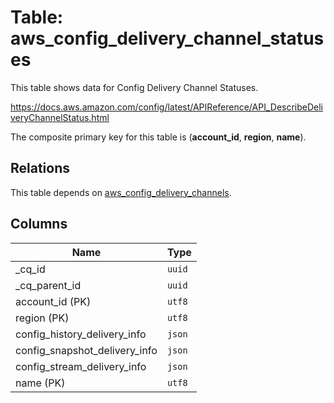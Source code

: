 # Table: aws_config_delivery_channel_statuses

This table shows data for Config Delivery Channel Statuses.

https://docs.aws.amazon.com/config/latest/APIReference/API_DescribeDeliveryChannelStatus.html

The composite primary key for this table is (**account_id**, **region**, **name**).

## Relations

This table depends on [aws_config_delivery_channels](aws_config_delivery_channels.md).

## Columns

| Name          | Type          |
| ------------- | ------------- |
|_cq_id|`uuid`|
|_cq_parent_id|`uuid`|
|account_id (PK)|`utf8`|
|region (PK)|`utf8`|
|config_history_delivery_info|`json`|
|config_snapshot_delivery_info|`json`|
|config_stream_delivery_info|`json`|
|name (PK)|`utf8`|